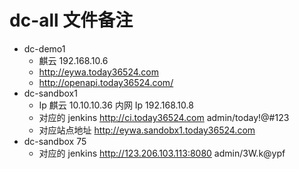 # dc-all 文件备注
- dc-demo1 
	- 麒云 192.168.10.6 
	- http://eywa.today36524.com
	- http://openapi.today36524.com/
- dc-sandbox1 
	- Ip 麒云 10.10.10.36 内网 Ip 192.168.10.8 
	- 对应的 jenkins http://ci.today36524.com admin/today!@#123
	- 对应站点地址  http://eywa.sandobx1.today36524.com
- dc-sandbox 75
	- 对应的 jenkins http://123.206.103.113:8080 admin/3W.k@ypf